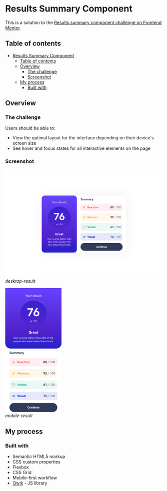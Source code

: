 # Results Summary Component

This is a solution to the [Results summary component challenge on Frontend Mentor](https://www.frontendmentor.io/challenges/results-summary-component-CE_K6s0maV).

## Table of contents

- [Results Summary Component](#results-summary-component)
  - [Table of contents](#table-of-contents)
  - [Overview](#overview)
    - [The challenge](#the-challenge)
    - [Screenshot](#screenshot)
  - [My process](#my-process)
    - [Built with](#built-with)

## Overview

### The challenge

Users should be able to:

- View the optimal layout for the interface depending on their device's screen size
- See hover and focus states for all interactive elements on the page

### Screenshot

![desktop-result](./design/desktop-result.png)
*desktop-result*

![mobile-result](./design/mobile-result.png)
*mobile-result*

## My process

### Built with

- Semantic HTML5 markup
- CSS custom properties
- Flexbox
- CSS Grid
- Mobile-first workflow
- [Qwik](qwik.builder.io/) - JS library

<style>
  img {
    display: block;
    max-height: 400px;
  }
</style>

